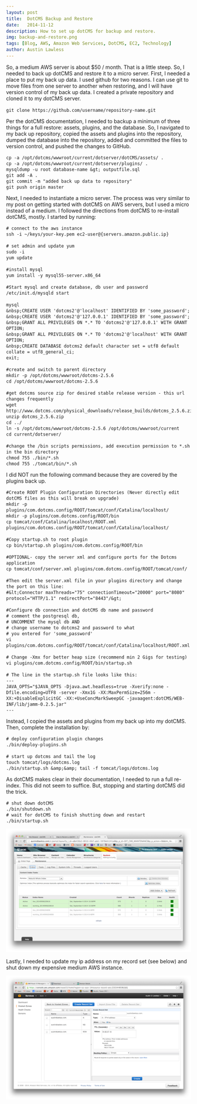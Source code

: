 ```yaml
---
layout: post
title:  DotCMS Backup and Restore
date:   2014-11-12
description: How to set up dotCMS for backup and restore.
img: backup-and-restore.png
tags: [Blog, AWS, Amazon Web Services, DotCMS, EC2, Technology]
author: Austin Lawless
---
```

So, a medium AWS server is about $50 / month. That is a little steep. So, I needed to back up dotCMS and restore it to a micro server. First, I needed a place to put my back up data. I used github for two reasons. I can use git to move files from one server to another when restoring, and I will have version control of my back up data. I created a private repository and cloned it to my dotCMS server.

`git clone https://github.com/username/repository-name.git`

Per the dotCMS documentation, I needed to backup a minimum of three things for a full restore: assets, plugins, and the database. So, I navigated to my back up repository, copied the assets and plugins into the repository, dumped the database into the repository, added and committed the files to version control, and pushed the changes to GitHub.

```
cp -a /opt/dotcms/wwwroot/current/dotserver/dotCMS/assets/ .
cp -a /opt/dotcms/wwwroot/current/dotserver/plugins/ .
mysqldump -u root database-name &gt; outputfile.sql
git add -A .
git commit -m "added back up data to repository"
git push origin master
```



Next, I needed to instantiate a micro server. The process was very similar to my post on getting started with dotCMS on AWS servers, but I used a micro instead of a medium. I followed the directions from dotCMS to re-install dotCMS, mostly. I started by running:


```
# connect to the aws instance
ssh -i ~/keys/your-key.pem ec2-user@{servers.amazon.public.ip}

# set admin and update yum
sudo -i
yum update

#install mysql
yum install -y mysql55-server.x86_64

#Start mysql and create database, db user and password
/etc/init.d/mysqld start

mysql
&nbsp;CREATE USER 'dotcms2'@'localhost' IDENTIFIED BY 'some_password';
&nbsp;CREATE USER 'dotcms2'@'127.0.0.1' IDENTIFIED BY 'some_password';
&nbsp;GRANT ALL PRIVILEGES ON *.* TO 'dotcms2'@'127.0.0.1' WITH GRANT OPTION;
&nbsp;GRANT ALL PRIVILEGES ON *.* TO 'dotcms2'@'localhost' WITH GRANT OPTION;
&nbsp;CREATE DATABASE dotcms2 default character set = utf8 default collate = utf8_general_ci;
exit;

#create and switch to parent directory
mkdir -p /opt/dotcms/wwwroot/dotcms-2.5.6
cd /opt/dotcms/wwwroot/dotcms-2.5.6

#get dotcms source zip for desired stable release version - this url changes frequently
wget http://www.dotcms.com/physical_downloads/release_builds/dotcms_2.5.6.zip
unzip dotcms_2.5.6.zip
cd ../
ln -s /opt/dotcms/wwwroot/dotcms-2.5.6 /opt/dotcms/wwwroot/current
cd current/dotserver/

#change the /bin scripts permissions, add execution permission to *.sh in the bin directory
chmod 755 ./bin/*.sh
chmod 755 ./tomcat/bin/*.sh
```

I did NOT run the following command because they are covered by the plugins back up.


```
#Create ROOT Plugin Configuration Directories (Never directly edit dotCMS files as this will break on upgrade)
mkdir -p plugins/com.dotcms.config/ROOT/tomcat/conf/Catalina/localhost/
mkdir -p plugins/com.dotcms.config/ROOT/bin
cp tomcat/conf/Catalina/localhost/ROOT.xml plugins/com.dotcms.config/ROOT/tomcat/conf/Catalina/localhost/

#Copy startup.sh to root plugin
cp bin/startup.sh plugins/com.dotcms.config/ROOT/bin

#OPTIONAL- copy the server xml and configure ports for the Dotcms application
cp tomcat/conf/server.xml plugins/com.dotcms.config/ROOT/tomcat/conf/

#Then edit the server.xml file in your plugins directory and change the port on this line:
#&lt;Connector maxThreads="75" connectionTimeout="20000" port="8080" protocol="HTTP/1.1" redirectPort="8443"/&gt;

#Configure db connection and dotCMS db name and password
# comment the postgresql db,
# UNCOMMENT the mysql db AND
# change username to dotcms2 and password to what
# you entered for 'some_password'
vi plugins/com.dotcms.config/ROOT/tomcat/conf/Catalina/localhost/ROOT.xml

# Change -Xmx for better heap size (recommend min 2 Gigs for testing)
vi plugins/com.dotcms.config/ROOT/bin/startup.sh

# The line in the startup.sh file looks like this:
---
JAVA_OPTS="$JAVA_OPTS -Djava.awt.headless=true -Xverify:none -Dfile.encoding=UTF8 -server -Xmx1G -XX:MaxPermSize=256m -XX:+DisableExplicitGC -XX:+UseConcMarkSweepGC -javaagent:dotCMS/WEB-INF/lib/jamm-0.2.5.jar"
---
```
Instead, I copied the assets and plugins from my back up into my dotCMS. Then, complete the installation by:


```
# deploy configuration plugin changes
./bin/deploy-plugins.sh

# start up dotcms and tail the log
touch tomcat/logs/dotcms.log
./bin/startup.sh &amp;&amp; tail -f tomcat/logs/dotcms.log
```

As dotCMS makes clear in their documentation, I needed to run a full re-index. This did not seem to suffice. But, stopping and starting dotCMS did the trick.


```
# shut down dotCMS
./bin/shutdown.sh
# wait for dotCMS to finish shutting down and restart
./bin/startup.sh
```

![re-index](/assets/img/re-index.png)

Lastly, I needed to update my ip address on my record set (see below) and shut down my expensive medium AWS instance.

![record set](/assets/img/record-set.png)
